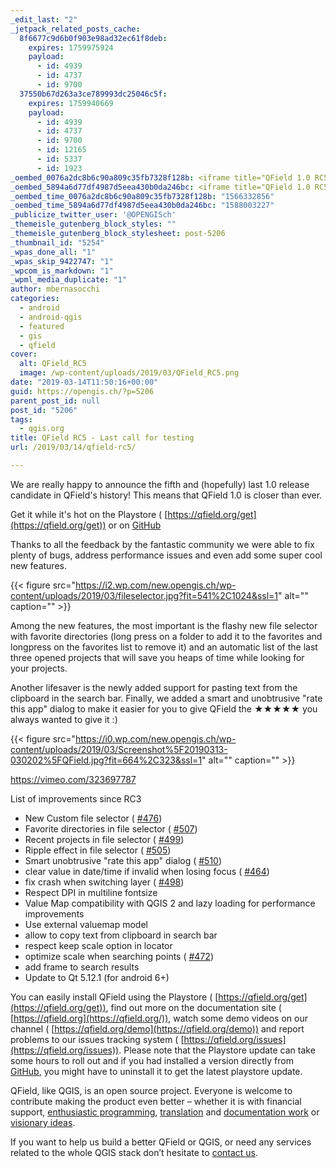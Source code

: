 ```yaml
---
_edit_last: "2"
_jetpack_related_posts_cache:
  8f6677c9d6b0f903e98ad32ec61f8deb:
    expires: 1759975924
    payload:
      - id: 4939
      - id: 4737
      - id: 9700
  37550b67d263a3ce789993dc25046c5f:
    expires: 1759940669
    payload:
      - id: 4939
      - id: 4737
      - id: 9700
      - id: 12165
      - id: 5337
      - id: 1923
_oembed_0076a2dc8b6c90a809c35fb7328f128b: <iframe title="QField 1.0 RC5 file manager and zoom to features" src="https://player.vimeo.com/video/323697787?dnt=1&app_id=122963" width="664" height="325" frameborder="0" allow="autoplay; fullscreen" allowfullscreen></iframe>
_oembed_5894a6d77df4987d5eea430b0da246bc: <iframe title="QField 1.0 RC5 file manager and zoom to features" src="https://player.vimeo.com/video/323697787?dnt=1&amp;app_id=122963" width="750" height="367" frameborder="0" allow="autoplay; fullscreen" allowfullscreen></iframe>
_oembed_time_0076a2dc8b6c90a809c35fb7328f128b: "1566332856"
_oembed_time_5894a6d77df4987d5eea430b0da246bc: "1588003227"
_publicize_twitter_user: '@OPENGISch'
_themeisle_gutenberg_block_styles: ""
_themeisle_gutenberg_block_stylesheet: post-5206
_thumbnail_id: "5254"
_wpas_done_all: "1"
_wpas_skip_9422747: "1"
_wpcom_is_markdown: "1"
_wpml_media_duplicate: "1"
author: mbernasocchi
categories:
  - android
  - android-qgis
  - featured
  - gis
  - qfield
cover:
  alt: QField_RC5
  image: /wp-content/uploads/2019/03/QField_RC5.png
date: "2019-03-14T11:50:16+00:00"
guid: https://opengis.ch/?p=5206
parent_post_id: null
post_id: "5206"
tags:
  - qgis.org
title: QField RC5 - Last call for testing
url: /2019/03/14/qfield-rc5/

---
```

We are really happy to announce the fifth and (hopefully) last 1.0 release candidate in QField's history! This means that QField 1.0 is closer than ever.

Get it while it's hot on the Playstore ( [https://qfield.org/get](https://qfield.org/get)) or on [GitHub](https://github.com/opengisch/QField/releases)

Thanks to all the feedback by the fantastic community we were able to fix plenty of bugs, address performance issues and even add some super cool new features.

{{< figure src="https://i2.wp.com/new.opengis.ch/wp-content/uploads/2019/03/fileselector.jpg?fit=541%2C1024&ssl=1" alt="" caption="" >}}

Among the new features, the most important is the flashy new file selector with favorite directories (long press on a folder to add it to the favorites and longpress on the favorites list to remove it) and an automatic list of the last three opened projects that will save you heaps of time while looking for your projects.

Another lifesaver is the newly added support for pasting text from the clipboard in the search bar. Finally, we added a smart and unobtrusive "rate this app" dialog to make it easier for you to give QField the ★★★★★ you always wanted to give it :)

{{< figure src="https://i0.wp.com/new.opengis.ch/wp-content/uploads/2019/03/Screenshot%5F20190313-030202%5FQField.jpg?fit=664%2C323&ssl=1" alt="" caption="" >}}

https://vimeo.com/323697787

List of improvements since RC3

- New Custom file selector ( [#476](https://github.com/opengisch/QField/pull/476))
- Favorite directories in file selector ( [#507](https://github.com/opengisch/QField/pull/507))
- Recent projects in file selector ( [#499](https://github.com/opengisch/QField/pull/499))
- Ripple effect in file selector ( [#505](https://github.com/opengisch/QField/pull/505))
- Smart unobtrusive "rate this app" dialog ( [#510](https://github.com/opengisch/QField/pull/510))
- clear value in date/time if invalid when losing focus ( [#464](https://github.com/opengisch/QField/pull/464))
- fix crash when switching layer ( [#498](https://github.com/opengisch/QField/pull/498))
- Respect DPI in multiline fontsize
- Value Map compatibility with QGIS 2 and lazy loading for performance improvements
- Use external valuemap model
- allow to copy text from clipboard in search bar
- respect keep scale option in locator
- optimize scale when searching points ( [#472](https://github.com/opengisch/QField/pull/472))
- add frame to search results
- Update to Qt 5.12.1 (for android 6+)

You can easily install QField using the Playstore ( [https://qfield.org/get](https://qfield.org/get)), find out more on the documentation site ( [https://qfield.org](https://qfield.org/)), watch some demo videos on our channel ( [https://qfield.org/demo](https://qfield.org/demo)) and report problems to our issues tracking system ( [https://qfield.org/issues](https://qfield.org/issues)). Please note that the Playstore update can take some hours to roll out and if you had installed a version directly from [GitHub](https://github.com/opengisch/QField/releases), you might have to uninstall it to get the latest playstore update.

QField, like QGIS, is an open source project. Everyone is welcome to contribute making the product even better – whether it is with financial support, [enthusiastic programming](https://github.com/opengisch/QField), [translation](https://www.transifex.com/opengisch/qfield-for-qgis/) and [documentation work](https://www.qfield.org/docs/index.html) or [visionary ideas](https://github.com/opengisch/QField/issues).

If you want to help us build a better QField or QGIS, or need any services related to the whole QGIS stack don’t hesitate to [contact us](/contact).
